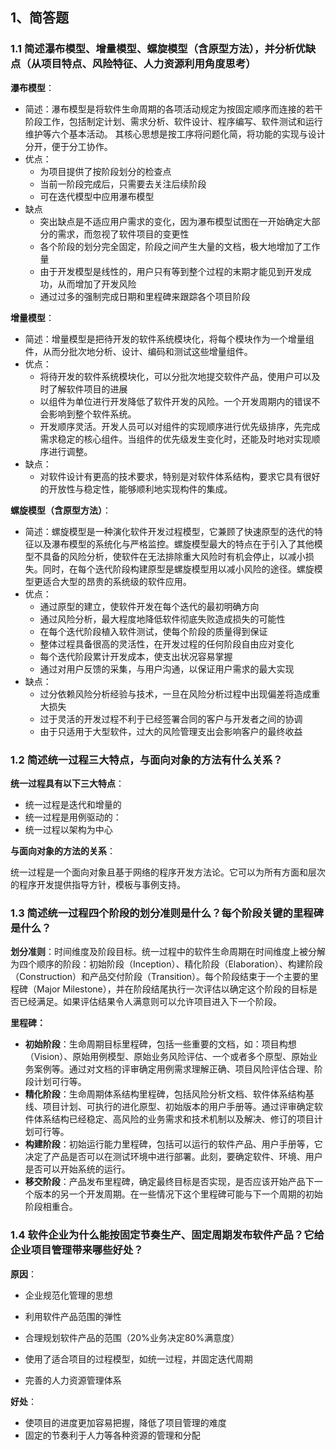 ## 1、简答题

### 1.1 简述瀑布模型、增量模型、螺旋模型（含原型方法），并分析优缺点（从项目特点、风险特征、人力资源利用角度思考）

**瀑布模型**：

- 简述：瀑布模型是将软件生命周期的各项活动规定为按固定顺序而连接的若干阶段工作，包括制定计划、需求分析、软件设计、程序编写、软件测试和运行维护等六个基本活动。	其核心思想是按工序将问题化简，将功能的实现与设计分开，便于分工协作。
- 优点：
  - 为项目提供了按阶段划分的检查点
  - 当前一阶段完成后，只需要去关注后续阶段
  - 可在迭代模型中应用瀑布模型
- 缺点
  - 突出缺点是不适应用户需求的变化，因为瀑布模型试图在一开始确定大部分的需求，而忽视了软件项目的变更性
  - 各个阶段的划分完全固定，阶段之间产生大量的文档，极大地增加了工作量
  - 由于开发模型是线性的，用户只有等到整个过程的末期才能见到开发成功，从而增加了开发风险
  - 通过过多的强制完成日期和里程碑来跟踪各个项目阶段



**增量模型**：

- 简述：增量模型是把待开发的软件系统模块化，将每个模块作为一个增量组件，从而分批次地分析、设计、编码和测试这些增量组件。
- 优点：
  - 将待开发的软件系统模块化，可以分批次地提交软件产品，使用户可以及时了解软件项目的进展
  - 以组件为单位进行开发降低了软件开发的风险。一个开发周期内的错误不会影响到整个软件系统。
  - 开发顺序灵活。开发人员可以对组件的实现顺序进行优先级排序，先完成需求稳定的核心组件。当组件的优先级发生变化时，还能及时地对实现顺序进行调整。
- 缺点：
  - 对软件设计有更高的技术要求，特别是对软件体系结构，要求它具有很好的开放性与稳定性，能够顺利地实现构件的集成。



**螺旋模型（含原型方法）**：

- 简述：螺旋模型是一种演化软件开发过程模型，它兼顾了快速原型的迭代的特征以及瀑布模型的系统化与严格监控。螺旋模型最大的特点在于引入了其他模型不具备的风险分析，使软件在无法排除重大风险时有机会停止，以减小损失。同时，在每个迭代阶段构建原型是螺旋模型用以减小风险的途径。螺旋模型更适合大型的昂贵的系统级的软件应用。 
- 优点：
  - 通过原型的建立，使软件开发在每个迭代的最初明确方向
  - 通过风险分析，最大程度地降低软件彻底失败造成损失的可能性
  - 在每个迭代阶段植入软件测试，使每个阶段的质量得到保证
  - 整体过程具备很高的灵活性，在开发过程的任何阶段自由应对变化
  - 每个迭代阶段累计开发成本，使支出状况容易掌握
  - 通过对用户反馈的采集，与用户沟通，以保证用户需求的最大实现
- 缺点：
  - 过分依赖风险分析经验与技术，一旦在风险分析过程中出现偏差将造成重大损失
  - 过于灵活的开发过程不利于已经签署合同的客户与开发者之间的协调
  - 由于只适用于大型软件，过大的风险管理支出会影响客户的最终收益



### 1.2 简述统一过程三大特点，与面向对象的方法有什么关系？ 

**统一过程具有以下三大特点**：

- 统一过程是迭代和增量的
- 统一过程是用例驱动的：
- 统一过程以架构为中心

**与面向对象的方法的关系**：

统一过程是一个面向对象且基于网络的程序开发方法论。它可以为所有方面和层次的程序开发提供指导方针，模板与事例支持。



### 1.3 简述统一过程四个阶段的划分准则是什么？每个阶段关键的里程碑是什么？

**划分准则**：时间维度及阶段目标。统一过程中的软件生命周期在时间维度上被分解为四个顺序的阶段：初始阶段（Inception）、精化阶段（Elaboration）、构建阶段（Construction）和产品交付阶段（Transition）。每个阶段结束于一个主要的里程碑（Major Milestone），并在阶段结尾执行一次评估以确定这个阶段的目标是否已经满足。如果评估结果令人满意则可以允许项目进入下一个阶段。

**里程碑：**

- **初始阶段**：生命周期目标里程碑，包括一些重要的文档，如：项目构想（Vision）、原始用例模型、原始业务风险评估、一个或者多个原型、原始业务案例等。通过对文档的评审确定用例需求理解正确、项目风险评估合理、阶段计划可行等。
- **精化阶段**：生命周期体系结构里程碑，包括风险分析文档、软件体系结构基线、项目计划、可执行的进化原型、初始版本的用户手册等。通过评审确定软件体系结构已经稳定、高风险的业务需求和技术机制以及解决、修订的项目计划可行等。
- **构建阶段**：初始运行能力里程碑，包括可以运行的软件产品、用户手册等，它决定了产品是否可以在测试环境中进行部署。此刻，要确定软件、环境、用户是否可以开始系统的运行。
- **移交阶段**：产品发布里程碑，确定最终目标是否实现，是否应该开始产品下一个版本的另一个开发周期。在一些情况下这个里程碑可能与下一个周期的初始阶段相重合。



### 1.4 软件企业为什么能按固定节奏生产、固定周期发布软件产品？它给企业项目管理带来哪些好处？

**原因**：

- 企业规范化管理的思想
- 利用软件产品范围的弹性

- 合理规划软件产品的范围（20%业务决定80%满意度）

- 使用了适合项目的过程模型，如统一过程，并固定迭代周期
- 完善的人力资源管理体系

**好处**：

- 使项目的进度更加容易把握，降低了项目管理的难度
- 固定的节奏利于人力等各种资源的管理和分配